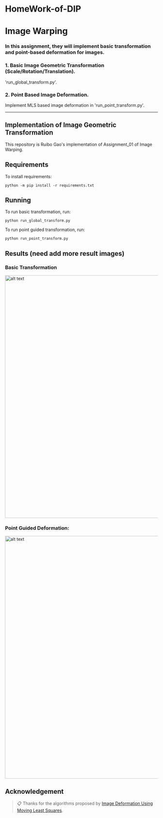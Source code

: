 # HomeWork-of-DIP
# Image Warping

### In this assignment, they will implement basic transformation and point-based deformation for images.


### 1. Basic Image Geometric Transformation (Scale/Rotation/Translation).
'run_global_transform.py'.


### 2. Point Based Image Deformation.

Implement MLS based image deformation in 'run_point_transform.py'.

-------------------------------------------------
## Implementation of Image Geometric Transformation

This repository is Ruibo Gao's implementation of Assignment_01 of Image Warping. 

## Requirements

To install requirements:

```setup
python -m pip install -r requirements.txt
```


## Running

To run basic transformation, run:

```basic
python run_global_transform.py
```

To run point guided transformation, run:

```point
python run_point_transform.py
```

## Results (need add more result images)
### Basic Transformation
<img src="run_global_transform.gif" alt="alt text" width="800">

### Point Guided Deformation:
<img src="run_points_transform.gif" alt="alt text" width="800">

## Acknowledgement

>📋 Thanks for the algorithms proposed by [Image Deformation Using Moving Least Squares](https://people.engr.tamu.edu/schaefer/research/mls.pdf).

